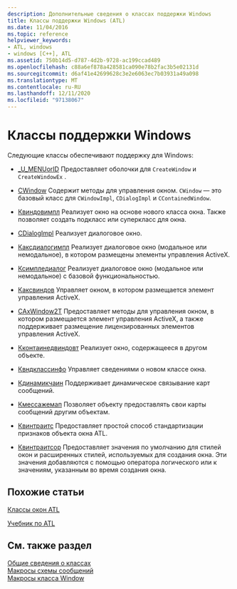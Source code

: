 ```yaml
---
description: Дополнительные сведения о классах поддержки Windows
title: Классы поддержки Windows (ATL)
ms.date: 11/04/2016
ms.topic: reference
helpviewer_keywords:
- ATL, windows
- windows [C++], ATL
ms.assetid: 750b14d5-d787-4d2b-9728-ac199ccad489
ms.openlocfilehash: c88a6ef878a428581ca090e78b2fac3b5e02131d
ms.sourcegitcommit: d6af41e42699628c3e2e6063ec7b03931a49a098
ms.translationtype: MT
ms.contentlocale: ru-RU
ms.lasthandoff: 12/11/2020
ms.locfileid: "97138067"
---
```

# <a name="windows-support-classes"></a>Классы поддержки Windows

Следующие классы обеспечивают поддержку для Windows:

- [_U_MENUorID](../atl/reference/u-menuorid-class.md) Предоставляет оболочки для `CreateWindow` и `CreateWindowEx` .

- [CWindow](../atl/reference/cwindow-class.md) Содержит методы для управления окном. `CWindow` — это базовый класс для `CWindowImpl`, `CDialogImpl` и `CContainedWindow`.

- [Квиндовимпл](../atl/reference/cwindowimpl-class.md) Реализует окно на основе нового класса окна. Также позволяет создать подкласс или суперкласс для окна.

- [CDialogImpl](../atl/reference/cdialogimpl-class.md) Реализует диалоговое окно.

- [Каксдиалогимпл](../atl/reference/caxdialogimpl-class.md) Реализует диалоговое окно (модальное или немодальное), в котором размещены элементы управления ActiveX.

- [Ксимпледиалог](../atl/reference/csimpledialog-class.md) Реализует диалоговое окно (модальное или немодальное) с базовой функциональностью.

- [Каксвиндов](../atl/reference/caxwindow-class.md) Управляет окном, в котором размещается элемент управления ActiveX.

- [CAxWindow2T](../atl/reference/caxwindow2t-class.md) Предоставляет методы для управления окном, в котором размещается элемент управления ActiveX, а также поддерживает размещение лицензированных элементов управления ActiveX.

- [Кконтаинедвиндовт](../atl/reference/ccontainedwindowt-class.md) Реализует окно, содержащееся в другом объекте.

- [Квндклассинфо](../atl/reference/cwndclassinfo-class.md) Управляет сведениями о новом классе окна.

- [Кдинамикчаин](../atl/reference/cdynamicchain-class.md) Поддерживает динамическое связывание карт сообщений.

- [Кмессажемап](../atl/reference/cmessagemap-class.md) Позволяет объекту предоставлять свои карты сообщений другим объектам.

- [Квинтраитс](../atl/reference/cwintraits-class.md) Предоставляет простой способ стандартизации признаков объекта окна ATL.

- [Квинтраитсор](../atl/reference/cwintraitsor-class.md) Предоставляет значения по умолчанию для стилей окон и расширенных стилей, используемых для создания окна. Эти значения добавляются с помощью оператора логического или к значениям, указанным во время создания окна.

## <a name="related-articles"></a>Похожие статьи

[Классы окон ATL](../atl/atl-window-classes.md)

[Учебник по ATL](../atl/active-template-library-atl-tutorial.md)

## <a name="see-also"></a>См. также раздел

[Общие сведения о классах](../atl/atl-class-overview.md)<br/>
[Макросы схемы сообщений](../atl/reference/message-map-macros-atl.md)<br/>
[Макросы класса Window](../atl/reference/window-class-macros.md)
